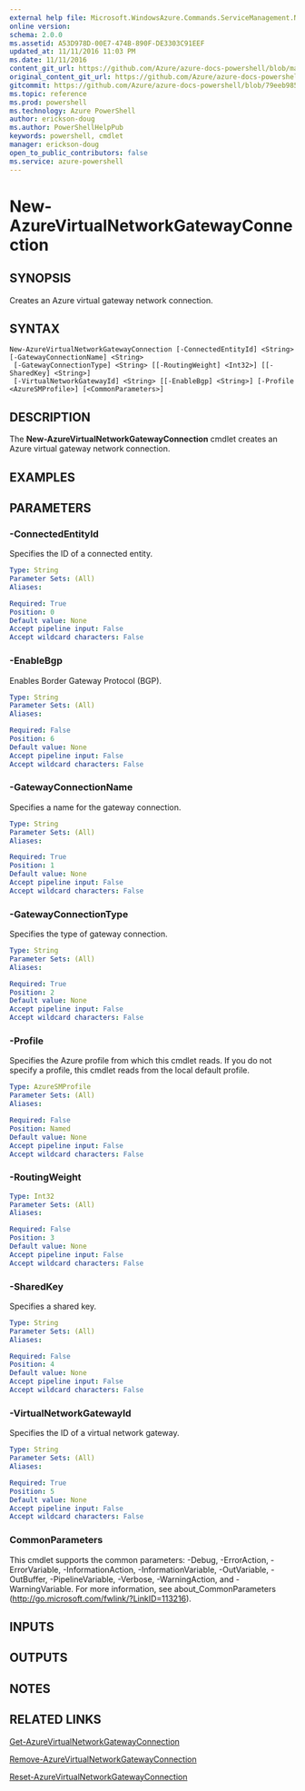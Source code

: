 ```yaml
---
external help file: Microsoft.WindowsAzure.Commands.ServiceManagement.Network.dll-Help.xml
online version: 
schema: 2.0.0
ms.assetid: A53D978D-00E7-474B-890F-DE3303C91EEF
updated_at: 11/11/2016 11:03 PM
ms.date: 11/11/2016
content_git_url: https://github.com/Azure/azure-docs-powershell/blob/master/azureps-cmdlets-docs/ServiceManagement/Azure.Networking/v2.1.0/New-AzureVirtualNetworkGatewayConnection.md
original_content_git_url: https://github.com/Azure/azure-docs-powershell/blob/master/azureps-cmdlets-docs/ServiceManagement/Azure.Networking/v2.1.0/New-AzureVirtualNetworkGatewayConnection.md
gitcommit: https://github.com/Azure/azure-docs-powershell/blob/79eeb985ea480979357fb4695832a0c3d29a48bf/azureps-cmdlets-docs/ServiceManagement/Azure.Networking/v2.1.0/New-AzureVirtualNetworkGatewayConnection.md
ms.topic: reference
ms.prod: powershell
ms.technology: Azure PowerShell
author: erickson-doug
ms.author: PowerShellHelpPub
keywords: powershell, cmdlet
manager: erickson-doug
open_to_public_contributors: false
ms.service: azure-powershell
---
```


# New-AzureVirtualNetworkGatewayConnection

## SYNOPSIS
Creates an Azure virtual gateway network connection.

## SYNTAX

```
New-AzureVirtualNetworkGatewayConnection [-ConnectedEntityId] <String> [-GatewayConnectionName] <String>
 [-GatewayConnectionType] <String> [[-RoutingWeight] <Int32>] [[-SharedKey] <String>]
 [-VirtualNetworkGatewayId] <String> [[-EnableBgp] <String>] [-Profile <AzureSMProfile>] [<CommonParameters>]
```

## DESCRIPTION
The **New-AzureVirtualNetworkGatewayConnection** cmdlet creates an Azure virtual gateway network connection.

## EXAMPLES



## PARAMETERS

### -ConnectedEntityId
Specifies the ID of a connected entity.

```yaml
Type: String
Parameter Sets: (All)
Aliases:

Required: True
Position: 0
Default value: None
Accept pipeline input: False
Accept wildcard characters: False
```

### -EnableBgp
Enables Border Gateway Protocol (BGP).

```yaml
Type: String
Parameter Sets: (All)
Aliases:

Required: False
Position: 6
Default value: None
Accept pipeline input: False
Accept wildcard characters: False
```

### -GatewayConnectionName
Specifies a name for the gateway connection.

```yaml
Type: String
Parameter Sets: (All)
Aliases:

Required: True
Position: 1
Default value: None
Accept pipeline input: False
Accept wildcard characters: False
```

### -GatewayConnectionType
Specifies the type of gateway connection.

```yaml
Type: String
Parameter Sets: (All)
Aliases:

Required: True
Position: 2
Default value: None
Accept pipeline input: False
Accept wildcard characters: False
```

### -Profile
Specifies the Azure profile from which this cmdlet reads.
If you do not specify a profile, this cmdlet reads from the local default profile.

```yaml
Type: AzureSMProfile
Parameter Sets: (All)
Aliases:

Required: False
Position: Named
Default value: None
Accept pipeline input: False
Accept wildcard characters: False
```

### -RoutingWeight
```yaml
Type: Int32
Parameter Sets: (All)
Aliases:

Required: False
Position: 3
Default value: None
Accept pipeline input: False
Accept wildcard characters: False
```

### -SharedKey
Specifies a shared key.

```yaml
Type: String
Parameter Sets: (All)
Aliases:

Required: False
Position: 4
Default value: None
Accept pipeline input: False
Accept wildcard characters: False
```

### -VirtualNetworkGatewayId
Specifies the ID of a virtual network gateway.

```yaml
Type: String
Parameter Sets: (All)
Aliases:

Required: True
Position: 5
Default value: None
Accept pipeline input: False
Accept wildcard characters: False
```

### CommonParameters
This cmdlet supports the common parameters: -Debug, -ErrorAction, -ErrorVariable, -InformationAction, -InformationVariable, -OutVariable, -OutBuffer, -PipelineVariable, -Verbose, -WarningAction, and -WarningVariable. For more information, see about_CommonParameters (http://go.microsoft.com/fwlink/?LinkID=113216).

## INPUTS

## OUTPUTS

## NOTES

## RELATED LINKS

[Get-AzureVirtualNetworkGatewayConnection](xref:ServiceManagement/Azure.Networking/v2.1.0/Get-AzureVirtualNetworkGatewayConnection.md)

[Remove-AzureVirtualNetworkGatewayConnection](xref:ServiceManagement/Azure.Networking/v2.1.0/Remove-AzureVirtualNetworkGatewayConnection.md)

[Reset-AzureVirtualNetworkGatewayConnection](xref:ServiceManagement/Azure.Networking/v2.1.0/Reset-AzureVirtualNetworkGatewayConnection.md)
